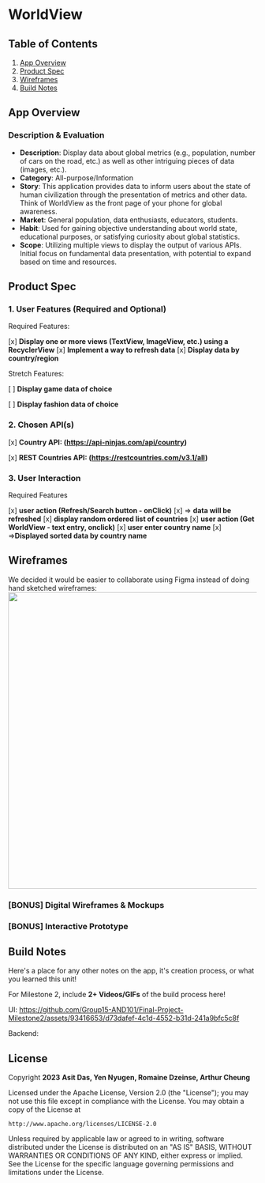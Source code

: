 # **WorldView**

## Table of Contents

1. [App Overview](#App-Overview)
1. [Product Spec](#Product-Spec)
1. [Wireframes](#Wireframes)
1. [Build Notes](#Build-Notes)

## App Overview

### Description & Evaluation
<!-- Evaluation of your app across the following attributes -->

- **Description**: Display data about global metrics (e.g., population, number of cars on the road, etc.) as well as other intriguing pieces of data (images, etc.).
- **Category**: All-purpose/Information
- **Story**: This application provides data to inform users about the state of human civilization through the presentation of metrics and other data. Think of WorldView as the front page of your phone for global awareness.
- **Market**: General population, data enthusiasts, educators, students.
- **Habit**: Used for gaining objective understanding about world state, educational purposes, or satisfying curiosity about global statistics.
- **Scope**: Utilizing multiple views to display the output of various APIs. Initial focus on fundamental data presentation, with potential to expand based on time and resources.
## Product Spec

### 1. User Features (Required and Optional)

Required Features:

[x] **Display one or more views (TextView, ImageView, etc.) using a RecyclerView**
[x] **Implement a way to refresh data**
[x] **Display data by country/region**

Stretch Features:

[ ] **Display game data of choice**

[ ] **Display fashion data of choice**

### 2. Chosen API(s)
[x] **Country API: (https://api-ninjas.com/api/country)**

[x] **REST Countries API: (https://restcountries.com/v3.1/all)**

### 3. User Interaction

Required Features

[x] **user action (Refresh/Search button - onClick)**
  [x] => **data will be refreshed**
[x] **display random ordered list of countries**
[x] **user action (Get WorldView - text entry, onclick)**
    [x] **user enter country name**
    [x] =>**Displayed sorted data by country name**
    
## Wireframes

<!-- Add picture of your hand sketched wireframes in this section -->
We decided it would be easier to collaborate using Figma instead of doing hand sketched wireframes:
<img src="https://i.imgur.com/ZolSfxM.png" width=600>

### [BONUS] Digital Wireframes & Mockups

### [BONUS] Interactive Prototype

## Build Notes

Here's a place for any other notes on the app, it's creation 
process, or what you learned this unit!  

For Milestone 2, include **2+ Videos/GIFs** of the build process here!

UI: 
https://github.com/Group15-AND101/Final-Project-Milestone2/assets/93416653/d73dafef-4c1d-4552-b31d-241a9bfc5c8f

Backend: 



## License

Copyright **2023** **Asit Das, Yen Nyugen, Romaine Dzeinse, Arthur Cheung**

Licensed under the Apache License, Version 2.0 (the "License");
you may not use this file except in compliance with the License.
You may obtain a copy of the License at

    http://www.apache.org/licenses/LICENSE-2.0

Unless required by applicable law or agreed to in writing, software
distributed under the License is distributed on an "AS IS" BASIS,
WITHOUT WARRANTIES OR CONDITIONS OF ANY KIND, either express or implied.
See the License for the specific language governing permissions and
limitations under the License.
